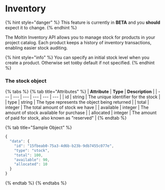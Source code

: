 # Inventory

{% hint style="danger" %}
This feature is currently in **BETA** and you **should** expect it to change.
{% endhint %}

The Moltin Inventory API allows you to manage stock for products in your project catalog. Each product keeps a history of inventory transactions, enabling easier stock auditing.

{% hint style="info" %}
You can specify an initial stock level when you create a product. Otherwise set to`0`by default if not specified.
{% endhint %}

### The stock object

{% tabs %}
{% tab title="Attributes" %}
| **Attribute** | **Type** | **Description** |
| --- | --- | --- | --- | --- | --- |
| id | string | The unique identifier for the stock |
| type | string | The type represents the object being returned |
| total | integer | The total amount of stock we have |
| available | integer | The amount of stock available for purchase |
| allocated | integer | The amount of paid for stock, also known as "reserved" |
{% endtab %}

{% tab title="Sample Object" %}
```javascript
{
  "data": {
    "id": "15fbeab0-75a3-4d6b-b23b-9db7455c077e",
    "type": "stock",
    "total": 100,
    "available": 90,
    "allocated": 10
  }
}
```
{% endtab %}
{% endtabs %}

